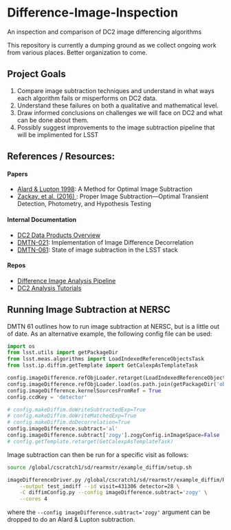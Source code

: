 # Difference-Image-Inspection
An inspection and comparison of DC2 image differencing algorithms

This repository is currently a dumping ground as we collect ongoing work from various places. Better organization to come.

## Project Goals

1. Compare image subtraction techniques and understand in what ways each algorithm fails or misperforms on DC2 data.
2. Understand these failures on both a qualitative and mathematical level.
3. Draw informed conclusions on challenges we will face on DC2 and what can be done about them.
4. Possibly suggest improvements to the image subtraction pipeline that will be implimented for LSST

## References / Resources:

#### Papers
- [Alard & Lupton 1998](https://ui.adsabs.harvard.edu/abs/1998ApJ...503..325A/abstract): A Method for Optimal Image Subtraction
- [Zackay, et al. (2016) ](https://ui.adsabs.harvard.edu/abs/2016ApJ...830...27Z/abstract): Proper Image Subtraction—Optimal Transient Detection, Photometry, and Hypothesis Testing

#### Internal Documentation
- [DC2 Data Products Overview](https://confluence.slac.stanford.edu/display/LSSTDESC/DC2+Data+Product+Overview)
- [DMTN-021](https://dmtn-021.lsst.io): Implementation of Image Difference Decorrelation
- [DMTN-061](https://dmtn-061.lsst.io): State of image subtraction in the LSST stack

#### Repos
- [Difference Image Analysis Pipeline](https://github.com/LSSTDESC/dia_pipe)
- [DC2 Analysis Tutorials](https://github.com/LSSTDESC/DC2-analysis)

## Running Image Subtraction at NERSC

DMTN 61 outlines how to run image subtraction at NERSC, but is a little out of date. As an alternative example, the following config file can be used:

```python
import os
from lsst.utils import getPackageDir
from lsst.meas.algorithms import LoadIndexedReferenceObjectsTask
from lsst.ip.diffim.getTemplate import GetCalexpAsTemplateTask

config.imageDifference.refObjLoader.retarget(LoadIndexedReferenceObjectsTask)
config.imageDifference.refObjLoader.load(os.path.join(getPackageDir('obs_lsstCam'), 'config', 'filterMap.py'))
config.imageDifference.kernelSourcesFromRef = True
config.ccdKey = 'detector'

# config.makeDiffim.doWriteSubtractedExp=True
# config.makeDiffim.doWriteMatchedExp=True
# config.makeDiffim.doDecorrelation=True
config.imageDifference.subtract='al'
config.imageDifference.subtract['zogy'].zogyConfig.inImageSpace=False
# config.getTemplate.retarget(GetCalexpAsTemplateTask)
```

Image subtraction can then be run for a specific visit as follows:

```bash
source /global/cscratch1/sd/rearmstr/example_diffim/setup.sh

imageDifferenceDriver.py /global/cscratch1/sd/rearmstr/example_diffim/Run1.2_data/rerun/coadd-v4 \
    --output test_imdiff --id visit=431306 detector=28 \
    -C diffimConfig.py --config imageDifference.subtract='zogy' \
    --cores 4
```

where the `--config imageDifference.subtract='zogy'` argument can be dropped to do an Alard & Lupton subtraction.

